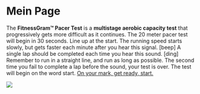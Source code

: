<html>
  <head>
    <meta charset="utf-8">
  </head>
  <body>
  <h1>Mein Page</h1>
    <p>The <strong>FitnessGram™ Pacer Test</strong> is a <strong>multistage aerobic capacity test</strong> that progressively gets more difficult as it continues. The 20 meter pacer test will begin in 30 seconds. Line up at the start. The running speed starts slowly, but gets faster each minute after you hear this signal. [beep] A single lap should be completed each time you hear this sound. [ding] Remember to run in a straight line, and run as long as possible. The second time you fail to complete a lap before the sound, your test is over. The test will begin on the word start. <a href="https://youtu.be/Y82jDHRrswc" title="You poor fool" target="_blank">On your mark, get ready, start.</a></p>
	<a href="https://pics.awwmemes.com/i-want-compensation-for-my-suffering-neomongolia-news-network-pacer-28438606.png" title="Memes" target="_blank"><img src=https://cdn.pixilart.com/images/group/header/c03d9328f8.png?v=1552003703></a>
  </body>
</html>
